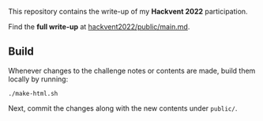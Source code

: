 This repository contains the write-up of my **Hackvent 2022** participation.

Find the **full write-up** at [hackvent2022/public/main.md](./public/main.md).

## Build
Whenever changes to the challenge notes or contents are made, build them locally by running:
```
./make-html.sh
```

Next, commit the changes along with the new contents under `public/`.

